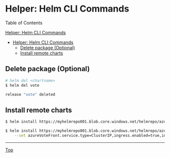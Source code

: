 # Helper: Helm CLI Commands

Table of Contents
<!-- TOC -->
[Helper: Helm CLI Commands](#helper-helm-cli-commands)
- [Helper: Helm CLI Commands](#helper-helm-cli-commands)
  - [Delete package (Optional)](#delete-package-optional)
  - [Install remote charts](#install-remote-charts)

## Delete package (Optional)

```sh
# helm del <chartname>
$ helm del vote

release "vote" deleted
```

## Install remote charts

```sh
$ helm install https://myhelmrepo001.blob.core.windows.net/helmrepo/azure-voting-app-0.1.0.tgz -n vote-dev

$ helm install https://myhelmrepo001.blob.core.windows.net/helmrepo/azure-voting-app-0.1.0.tgz -n vote-dev \
    --set azureVoteFront.service.type=ClusterIP,ingress.enabled=true,ingress.host=vote.486f848139314d26aeef.japaneast.aksapp.io,azureVoteFront.deployment.image=yoichika.azurecr.io/azure-voting-app-front,azureVoteFront.deployment.imageTag=latest
```

---
[Top](../README.md)
